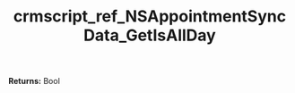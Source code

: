 ﻿---
title: crmscript_ref_NSAppointmentSyncData_GetIsAllDay
description: Bool NSAppointmentSyncData.GetIsAllDay()
intellisense: NSAppointmentSyncData.GetIsAllDay
keywords: NSAppointmentSyncData, GetIsAllDay
so.topic: reference
---



**Returns:** Bool


